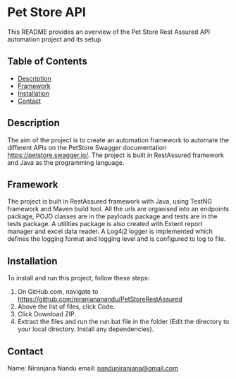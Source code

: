 # Pet Store API

This README provides an overview of the Pet Store Rest Assured API automation project and its setup

## Table of Contents

- [Description](#description)
- [Framework](#framework)
- [Installation](#installation)
- [Contact](#contact)

## Description

The aim of the project is to create an automation framework to automate the different APIs on the PetStore Swagger documentation https://petstore.swagger.io/. The project is built in RestAssured framework and Java as the programming language.

## Framework
The project is built in RestAssured framework with Java, using TestNG framework and Maven build tool.
All the urls are organised into an endpoints package, POJO classes are in the payloads package and tests are in the tests package. A utilities package is also created with Extent report manager and excel data reader.
A Log4j2 logger is implemented which defines the logging format and logging level and is configured to log to file. 
 
## Installation

To install and run this project, follow these steps:

1. On GitHub.com, navigate to https://github.com/niranjananandu/PetStoreRestAssured
2. Above the list of files, click Code.
3. Click Download ZIP.
4. Extract the files and run the run.bat file in the folder (Edit the directory to your local directory. Install any dependencies).

## Contact
Name: Niranjana Nandu
email: nanduniranjana@gmail.com


